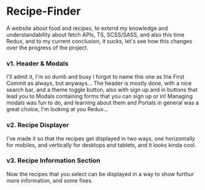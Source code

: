# Recipe-Finder

A website about food and recipes, to extend my knowledge and understandability about fetch APIs, TS, SCSS/SASS, and also this time Redux, and to my current conclusion, it sucks, let's see how this changes over the progress of the project.

### v1. Header & Modals
I'll admit it, I'm so dumb and busy I forgot to name this one as the First Commit as always, but anyways…
The header is mostly done, with a nice search bar, and a theme toggle button, also with sign up and in buttons that lead you to Modals containing forms that you can sign up or in!
Managing modals was fun to do, and learning about them and Portals in general was a great choice, I'm looking at you Redux…

### v2. Recipe Displayer
I've made it so that the recipes get displayed in two ways, one horizontally for mobiles, and vertically for desktops and tablets, and it looks kinda cool.

### v3. Recipe Information Section
Now the recipes that you select can be displayed in a way to show furthur more information, and some fixes.
